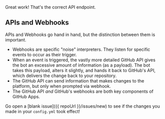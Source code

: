 Great work! That's the correct API endpoint. 

## APIs and Webhooks
APIs and Webhooks go hand in hand, but the distinction between them is important.

- Webhooks are specific "noise" interpreters. They listen for specific events to occur as their trigger.
- When an event is triggered, the vastly more detailed GitHub API gives the bot an excessive amount of information (as a payload). The bot takes this payload, alters it slightly, and hands it back to GitHub's API, which delivers the change back to your repository.
- The GitHub API can send information that makes changes to the platform, but only when prompted via webhook.
- The GitHub API _and_ GitHub's webhooks are both key components of GitHub Apps.

Go open a [blank issue]({{ repoUrl }}/issues/new) to see if the changes you made in your `config.yml` took effect!
